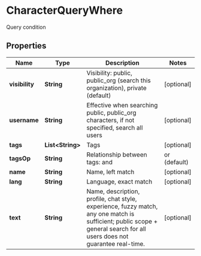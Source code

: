 

# CharacterQueryWhere

Query condition

## Properties

| Name | Type | Description | Notes |
|------------ | ------------- | ------------- | -------------|
|**visibility** | **String** | Visibility: public, public_org (search this organization), private (default) |  [optional] |
|**username** | **String** | Effective when searching public, public_org characters, if not specified, search all users |  [optional] |
|**tags** | **List&lt;String&gt;** | Tags |  [optional] |
|**tagsOp** | **String** | Relationship between tags: and | or (default) |  [optional] |
|**name** | **String** | Name, left match |  [optional] |
|**lang** | **String** | Language, exact match |  [optional] |
|**text** | **String** | Name, description, profile, chat style, experience, fuzzy match, any one match is sufficient; public scope + general search for all users does not guarantee real-time. |  [optional] |



